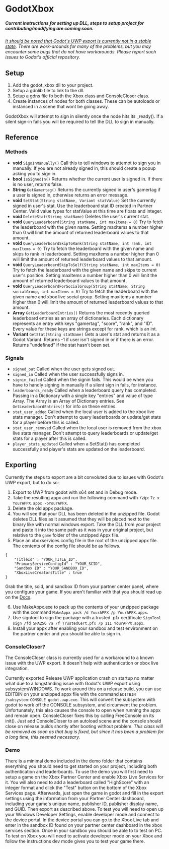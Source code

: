# GodotXbox

##### Current instructions for setting up DLL, steps to setup project for contributing/modifying are coming soon.

*[It should be noted that Godot's UWP export is currently not in a stable state](https://github.com/godotengine/godot/issues?q=is%3Aissue+is%3Aopen+uwp). There are work-arounds for many of the problems, but you may encounter some
bugs that do not have workarounds. Please report such issues to Godot's official repository.*

## Setup
1. Add the godot_xbox dll to your project.
2. Setup a gdnlib file to link to the dll.
3. Setup a gdns file fo both the Xbox class and ConsoleCloser class. 
4. Create instances of nodes for both classes. These can be autoloads or instanced in a scene that wont be going away.

GodotXbox will attempt to sign in silently once the node hits its _ready(). If a silent sign-in fails you will be required to tell the DLL to sign in manually. 

## Reference

### Methods

- **void** `SignInManually()` Call this to tell windows to attempt to sign you in manually. If you are not already signed in, this should create a popup asking you to sign in.
- **bool** `IsSignedIn()` Returns whether the current user is signed in. If there is no user, returns false.
- **String** `GetGamertag()` Returns the currently signed in user's gamertag if a user is signed in, otherwise returns an error message.
- **void** `SetStat(String statName, Variant statValue)` Set the currently signed in user's stat. Use the leaderboard stat ID created in Partner Center. Valid value types for statValue at this time are floats and integer.
- **void** `DeleteStat(String statName)` Deletes the user's current stat.
- **void** `QueryLeaderboard(String statName, int maxItems = 0)` Try to fetch the leaderboard with the given name. Setting maxItems a number higher than 0 will limit the amount of returned leaderboard values to that amount.
- **void** `QueryLeaderboardSkipToRank(String statName, int rank, int maxItems = 0)` Try to fetch the leaderboard with the given name and skips to rank in leaderboard. Setting maxItems a number higher than 0 will limit the amount of returned leaderboard values to that amount.
- **void** `QueryLeaderboardSkipToSelf(String statName, int maxItems = 0)` Try to fetch the leaderboard with the given name and skips to current user's position. Setting maxItems a number higher than 0 will limit the amount of returned leaderboard values to that amount.
- **void** `QueryLeaderboardForSocialGroup(String statName, String socialGroup, int maxItems = 0)` Try to fetch the leaderboard with the given name and xbox live social group. Setting maxItems a number higher than 0 will limit the amount of returned leaderboard values to that amount.
- **Array** `GetLeaderboardEntries()` Returns the most recently queried leaderboard entries as an array of dictionaries. Each dictionary represents an entry with keys "gamertag", "score", "rank", and "ID". Every value for these keys are strings except for rank, which is an int.
- **Variant** `GetStat(String statName)` Gets a user's stat and returns it as a Godot Variant. Returns -1 if user isn't signed in or if there is an error. Returns "undefined" if the stat hasn't been set.



### Signals

- `signed_out` Called when the user gets signed out. 
- `signed_in` Called when the user successfully signs in.
- `signin_failed` Called when the signin fails. This would be when you have to handly signing in manually if a silent sign in fails, for instance. 
- `leaderboards_ready` Called when a leaderboard query has completed. Passing in a Dictionary with a single key "entries" and value of type Array. The Array is an Array of Dictionary entries. See `GetLeaderbaordEntries()` for info on these entries.
- `stat_user_added` Called when the local user is added to the xbox live stats manager. Don't attempt to query leaderboards or update/get stats for a player before this is called.
- `stat_user_removed` Called when the local user is removed from the xbox live stats manager. Don't attempt to query leaderboards or update/get stats for a player after this is called.
- `player_stats_updated` Called when a SetStat() has completed successfully and player's stats are updated on the leaderboard.


## Exporting

Currently the steps to export are a bit convoluted due to issues with Godot's UWP export, but to do so:

1. Export to UWP from godot with x64 set and in Debug mode.
2. Take the resulting appx and run the following command with 7zip: `7z x YourAPPX.appx -oYourAPPX`.
3. Delete the old appx package.
4. You will see that your DLL has been deleted in the unzipped file. Godot deletes DLL files as it assumed that they will be placed next to the binary like with normal
windows export. Take the DLL from your project and paste it into the same path as it was in your original project, but relative to the `game` folder of the unzipped Appx file.
5. Place an xboxservices.config file in the root of the unzipped appx file. The contents of the config file should be as follows.
```
{
	"TitleId" : "YOUR_TITLE_ID",
	"PrimaryServiceConfigId" : "YOUR_SCID",
	"Sandbox ID" : "YOUR_SANDBOX_ID",
	"XboxLiveCreatorsTitle" : true
}
```
Grab the title, scid, and sandbox ID from your 
partner center panel, where you configure your game. If you aren't familiar with that you should read up on the [Docs](https://docs.microsoft.com/en-us/windows/uwp/xbox-apps/).

6. Use MakeAppx.exe to pack up the contents of your unzipped package with the command `MakeAppx pack /d YourAPPX /p YourAPPX.appx`.
7. Use signtool to sign the package with a trusted .pfx certificate `SignTool sign /fd SHA256 /a /f TrustedCert.pfx /p 111 YourAPPX.appx`.
8. Install your appx after enabling your sandbox and test environment on the partner center and you should be able to sign in. 


### ConsoleCloser?

The ConsoleCloser class is currently used for a workaround to a known issue with the UWP export. It doesn't help with authentication or xbox live integration. 

Currently exported Release UWP application crash on startup no matter what due to a longstanding issue with Godot's UWP export using subsystem/WINDOWS. To work around this
on a release build, you can use EDITBIN on your unzipped appx file with the command `EDITBIN /subsystem:CONSOLE godot.uwp.exe`. This will convert the subsystem with godot
to work off the CONSOLE subsystem, and circumvent the problem. Unfortunately, this also causes the console to open when running the appx and remain open. ConsoleCloser fixes this
by calling FreeConsole on its init(). Just add ConsoleCloser to an autoload scene and the console should close on release builds shortly after booting without problem. 
*This class will be removed as soon as that bug is fixed, but since it has been a problem for a long time, this seemed necessary.*

### Demo

There is a minimal demo included in the demo folder that contains everything you should need to get started on your project, including both authentication and leaderboards. To use the demo you will first need to setup a game on the Xbox Partner Center and enable Xbox Live Services for it. You will also need to add a leaderboard called "HighScore" with an integer format and click the "Test" button on the bottom of the Xbox Services page. Afterwards, just open the game in godot and fill in the export settings using the information from your Partner Center dashboard, including your game's unique name, publisher ID, publisher display name, and GUID. Then export as described above. To test you will need to open up your Windows Developer Settings, enable developer mode and connect to the device portal. In the device portal you can go to the Xbox Live tab and enter in the sandbox ID found on your partner center dashboard in the xbox services section. Once in your sandbox you should be able to to test on PC. To test on Xbox you will need to activate developer mode on your Xbox and follow the instructions dev mode gives you to test your game there. 
